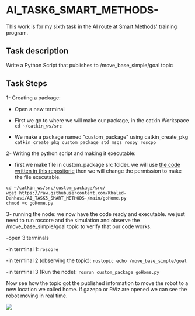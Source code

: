 # AI_TASK6_SMART_METHODS-
This work is for my sixth task in the AI route at [Smart Methods'](https://s-m.com.sa/c12_in.php) training program.

## Task description 
Write a Python Script that publishes to /move_base_simple/goal topic

## Task Steps

1- Creating a package:
- Open a new terminal
- First we go to where we will make our package, in the catkin Workspace
`cd ~/catkin_ws/src`

- We make a package named "custom_package" using catkin_create_pkg
`catkin_create_pkg custom_package std_msgs rospy roscpp`

2- Writing the python script and making it executable:
- first we make file in custom_package src folder. we will use [the code written in this repositorie](https://raw.githubusercontent.com/Khaled-Dahhasi/AI_TASK5_SMART_METHODS-/main/goHome.py) then we will change the permission to make the file executable.

```
cd ~/catkin_ws/src/custom_package/src/
wget https://raw.githubusercontent.com/Khaled-Dahhasi/AI_TASK5_SMART_METHODS-/main/goHome.py
chmod +x goHome.py
```
3- running the node:
we now have the code ready and executable. we just need to run roscore and the simulation and observe the /move_base_simple/goal topic to verify that our code works.

-open 3 terminals

-in terminal 1:
`roscore`

-in terminal 2 (observing the topic):
`rostopic echo /move_base_simple/goal`

-in terminal 3 (Run the node):
``rosrun custom_package goHome.py``

Now see how the topic got the published information to move the robot to a new location we called home.
if gazepo or RViz are opened we can see the robot moving in real time. 

![](https://user-images.githubusercontent.com/85564881/126048906-4e3254d4-f4ab-4753-936a-79e6736d2292.gif)

